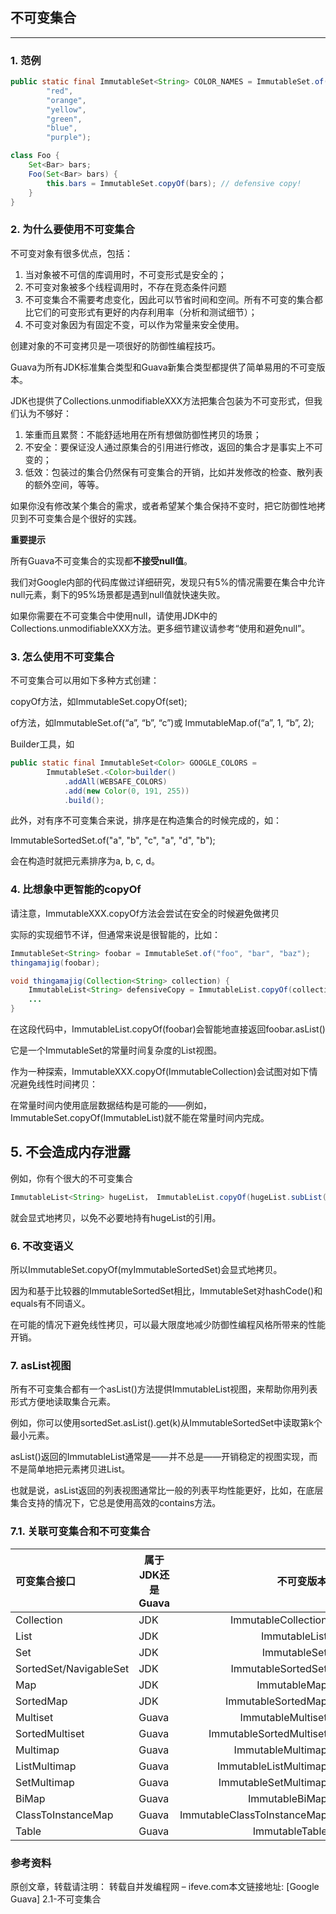 ## 不可变集合
-----

### 1. 范例
```java
public static final ImmutableSet<String> COLOR_NAMES = ImmutableSet.of(
        "red",
        "orange",
        "yellow",
        "green",
        "blue",
        "purple");

class Foo {
    Set<Bar> bars;
    Foo(Set<Bar> bars) {
        this.bars = ImmutableSet.copyOf(bars); // defensive copy!
    }
}
```

### 2. 为什么要使用不可变集合

不可变对象有很多优点，包括：

1. 当对象被不可信的库调用时，不可变形式是安全的；
1. 不可变对象被多个线程调用时，不存在竞态条件问题
1. 不可变集合不需要考虑变化，因此可以节省时间和空间。所有不可变的集合都比它们的可变形式有更好的内存利用率（分析和测试细节）；
1. 不可变对象因为有固定不变，可以作为常量来安全使用。

创建对象的不可变拷贝是一项很好的防御性编程技巧。

Guava为所有JDK标准集合类型和Guava新集合类型都提供了简单易用的不可变版本。

JDK也提供了Collections.unmodifiableXXX方法把集合包装为不可变形式，但我们认为不够好：

1. 笨重而且累赘：不能舒适地用在所有想做防御性拷贝的场景；
1. 不安全：要保证没人通过原集合的引用进行修改，返回的集合才是事实上不可变的；
1. 低效：包装过的集合仍然保有可变集合的开销，比如并发修改的检查、散列表的额外空间，等等。

如果你没有修改某个集合的需求，或者希望某个集合保持不变时，把它防御性地拷贝到不可变集合是个很好的实践。

**重要提示**

所有Guava不可变集合的实现都**不接受null值**。

我们对Google内部的代码库做过详细研究，发现只有5%的情况需要在集合中允许null元素，剩下的95%场景都是遇到null值就快速失败。

如果你需要在不可变集合中使用null，请使用JDK中的Collections.unmodifiableXXX方法。更多细节建议请参考“使用和避免null”。

### 3. 怎么使用不可变集合

不可变集合可以用如下多种方式创建：

copyOf方法，如ImmutableSet.copyOf(set);

of方法，如ImmutableSet.of(“a”, “b”, “c”)或 ImmutableMap.of(“a”, 1, “b”, 2);

Builder工具，如
```java
public static final ImmutableSet<Color> GOOGLE_COLORS =
        ImmutableSet.<Color>builder()
            .addAll(WEBSAFE_COLORS)
            .add(new Color(0, 191, 255))
            .build();
```

            
此外，对有序不可变集合来说，排序是在构造集合的时候完成的，如：

ImmutableSortedSet.of("a", "b", "c", "a", "d", "b");

会在构造时就把元素排序为a, b, c, d。

### 4. 比想象中更智能的copyOf

请注意，ImmutableXXX.copyOf方法会尝试在安全的时候避免做拷贝

实际的实现细节不详，但通常来说是很智能的，比如：

```java
ImmutableSet<String> foobar = ImmutableSet.of("foo", "bar", "baz");
thingamajig(foobar);

void thingamajig(Collection<String> collection) {
    ImmutableList<String> defensiveCopy = ImmutableList.copyOf(collection);
    ...
}
```

在这段代码中，ImmutableList.copyOf(foobar)会智能地直接返回foobar.asList()

它是一个ImmutableSet的常量时间复杂度的List视图。

作为一种探索，ImmutableXXX.copyOf(ImmutableCollection)会试图对如下情况避免线性时间拷贝：

在常量时间内使用底层数据结构是可能的——例如，ImmutableSet.copyOf(ImmutableList)就不能在常量时间内完成。

## 5. 不会造成内存泄露

例如，你有个很大的不可变集合

```java
ImmutableList<String> hugeList， ImmutableList.copyOf(hugeList.subList(0, 10))
```

就会显式地拷贝，以免不必要地持有hugeList的引用。

### 6. 不改变语义

所以ImmutableSet.copyOf(myImmutableSortedSet)会显式地拷贝。

因为和基于比较器的ImmutableSortedSet相比，ImmutableSet对hashCode()和equals有不同语义。

在可能的情况下避免线性拷贝，可以最大限度地减少防御性编程风格所带来的性能开销。

###  7. asList视图

所有不可变集合都有一个asList()方法提供ImmutableList视图，来帮助你用列表形式方便地读取集合元素。

例如，你可以使用sortedSet.asList().get(k)从ImmutableSortedSet中读取第k个最小元素。

asList()返回的ImmutableList通常是——并不总是——开销稳定的视图实现，而不是简单地把元素拷贝进List。

也就是说，asList返回的列表视图通常比一般的列表平均性能更好，比如，在底层集合支持的情况下，它总是使用高效的contains方法。

### 7.1. 关联可变集合和不可变集合

|可变集合接口|属于JDK还是Guava|不可变版本|
|:---|---|---:|
|Collection|JDK|ImmutableCollection|
|List|JDK|ImmutableList|
|Set|JDK|ImmutableSet|
|SortedSet/NavigableSet|JDK|ImmutableSortedSet|
|Map|JDK|ImmutableMap|
|SortedMap|JDK|ImmutableSortedMap|
|Multiset|Guava|ImmutableMultiset|
|SortedMultiset|Guava|ImmutableSortedMultiset|
|Multimap|Guava|ImmutableMultimap|
|ListMultimap|Guava|ImmutableListMultimap|
|SetMultimap|Guava|ImmutableSetMultimap|
|BiMap|Guava|ImmutableBiMap|
|ClassToInstanceMap|Guava|ImmutableClassToInstanceMap|
|Table|Guava|ImmutableTable|

### 参考资料

原创文章，转载请注明： 转载自并发编程网 – ifeve.com本文链接地址: [Google Guava] 2.1-不可变集合